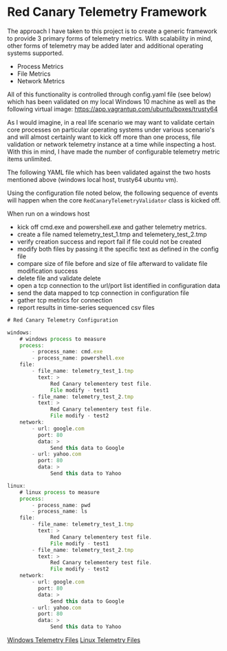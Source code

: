 # Red Canary Telemetry Framework

The approach I have taken to this project is to create a generic framework to provide 3 primary forms of telemetry metrics.  With scalability in mind, other forms of telemetry may be added later and additional operating systems supported.

* Process Metrics
* File Metrics
* Network Metrics

All of this functionality is controlled through config.yaml file (see below) which has been validated on my local Windows 10 machine as well as the following virtual image: https://app.vagrantup.com/ubuntu/boxes/trusty64

As I would imagine, in a real life scenario we may want to validate certain core processes on particular operating systems under various scenario's and will almost certainly want to kick off more than one process, file validation or network telemetry instance at a time while inspecting a host.  With this in mind, I have made the number of configurable telemetry metric items unlimited. 

The following YAML file which has been validated against the two hosts mentioned above (windows local host, trusty64 ubuntu vm).

Using the configuration file noted below, the following sequence of events will happen when the core ```RedCanaryTelemetryValidator``` class is kicked off.

When run on a windows host

* kick off cmd.exe and powershell.exe and gather telemetry metrics.
* create a file named telemetry_test_1.tmp and telemetery_test_2.tmp
* verify creation success and report fail if file could not be created
* modify both files by passing it the specific text as defined in the config file
* compare size of file before and size of file afterward to validate file modification success
* delete file and validate delete
* open a tcp connection to the url/port list identified in configuration data
* send the data mapped to tcp connection in configuration file
* gather tcp metrics for connection
* report results in time-series sequenced csv files

```javascript
# Red Canary Telemetry Configuration

windows:
    # windows process to measure
    process:        
        - process_name: cmd.exe 
        - process_name: powershell.exe
    file: 
        - file_name: telemetry_test_1.tmp
          text: >
              Red Canary telementery test file.
              File modify - test1
        - file_name: telemetry_test_2.tmp
          text: >
              Red Canary telementery test file.
              File modify - test2
    network:
        - url: google.com
          port: 80
          data: >
              Send this data to Google
        - url: yahoo.com
          port: 80
          data: >
              Send this data to Yahoo

linux:
    # linux process to measure
    process:        
        - process_name: pwd
        - process_name: ls
    file: 
        - file_name: telemetry_test_1.tmp
          text: >
              Red Canary telementery test file.
              File modify - test1
        - file_name: telemetry_test_2.tmp
          text: >
              Red Canary telementery test file.
              File modify - test2
    network:
        - url: google.com
          port: 80
          data: >
              Send this data to Google
        - url: yahoo.com
          port: 80
          data: >
              Send this data to Yahoo
```

[Windows Telemetry Files](https://github.com/aryehgolob/redcanary/tree/master/output_files/windows)
[Linux Telemetry Files](https://github.com/aryehgolob/redcanary/tree/master/output_files/linux)



